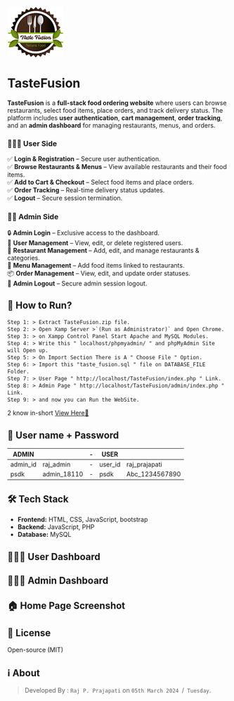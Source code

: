 ![icon](screenshots/tastefusion_main_logo-128x114.png)
# TasteFusion
**TasteFusion** is a **full-stack food ordering website** where users can browse restaurants, select food items, place orders, and track delivery status. The platform includes **user authentication**, **cart management**, **order tracking**, and an **admin dashboard** for managing restaurants, menus, and orders.

### **🙍🏻‍♂️ User Side**  
✅ **Login & Registration** – Secure user authentication.  
✅ **Browse Restaurants & Menus** – View available restaurants and their food items.  
✅ **Add to Cart & Checkout** – Select food items and place orders.  
✅ **Order Tracking** – Real-time delivery status updates.  
✅ **Logout** – Secure session termination.  

### **👨‍💼 Admin Side**  
🔒 **Admin Login** – Exclusive access to the dashboard.  
👥 **User Management** – View, edit, or delete registered users.  
🏪 **Restaurant Management** – Add, edit, and manage restaurants & categories.  
🍔 **Menu Management** – Add food items linked to restaurants.  
📦 **Order Management** – View, edit, and update order statuses.  
🚪 **Admin Logout** – Secure admin session logout.  

## **🚀 How to Run?** 
```
Step 1: > Extract TasteFusion.zip file.
Step 2: > Open Xamp Server >`(Run as Administrator)` and Open Chrome.
Step 3: > on Xampp Control Panel Start Apache and MySQL Modules.
Step 4: > Write this " localhost/phpmyadmin/ " and phpMyAdmin Site will Open up.
Step 5: > On Import Section There is A " Choose File " Option.
Step 6: > Import this "taste_fusion.sql " file on DATABASE_FILE Folder.
Step 7: > User Page " http://localhost/TasteFusion/index.php " Link.
Step 8: > Admin Page " http://localhost/TasteFusion/admin/index.php " Link.
Step 9: > and now you can Run the WebSite.
```
2 know in-short [View Here🚀](DATABASE_FILE/All_User_Details.txt)

## **🔐 User name + Password** 
|    ADMIN  |     |- |  USER   |               |
|-----------|------------|-|---------|----------------------|
| admin_id  | raj_admin  |-|  user_id   |  raj_prajapati |
| psdk      | admin_18110|-|  psdk   |  Abc_1234567890      |

## **🛠 Tech Stack**  
- **Frontend:** HTML, CSS, JavaScript, bootstrap
- **Backend:** JavaScript, PHP  
- **Database:** MySQL

## **🙍🏻‍♂️ User Dashboard**  
## **👨🏻‍💻 Admin Dashboard**  
## **🏠 Home Page Screenshot**  

## **📜 License**  
Open-source (MIT)  

## ℹ️ About
>Developed By : `Raj P. Prajapati` on `05th March 2024 `/` Tuesday`. 
